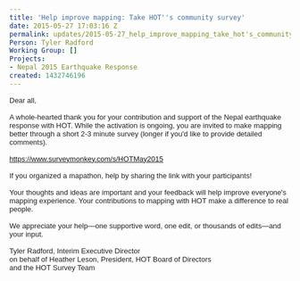 ```yaml
---
title: 'Help improve mapping: Take HOT''s community survey'
date: 2015-05-27 17:03:16 Z
permalink: updates/2015-05-27_help_improve_mapping_take_hot's_community_survey
Person: Tyler Radford
Working Group: []
Projects:
- Nepal 2015 Earthquake Response
created: 1432746196
---
```


<div style="color: #222222; font-family: arial, sans-serif; font-size: small; line-height: normal;">Dear all,</div><div style="color: #222222; font-family: arial, sans-serif; font-size: small; line-height: normal;">&nbsp;</div><div style="color: #222222; font-family: arial, sans-serif; font-size: small; line-height: normal;">A whole-hearted thank you for your contribution and support of the Nepal earthquake response with HOT. While the activation is ongoing, you are invited to make mapping better through a short 2-3 minute survey (longer if you'd like to provide detailed comments).</div><div style="color: #222222; font-family: arial, sans-serif; font-size: small; line-height: normal;">&nbsp;</div><div style="color: #222222; font-family: arial, sans-serif; font-size: small; line-height: normal;"><a href="https://www.surveymonkey.com/s/HOTMay2015" target="_blank">https://www.surveymonkey.com/s/HOTMay2015</a></div><div style="color: #222222; font-family: arial, sans-serif; font-size: small; line-height: normal;">&nbsp;</div><div style="color: #222222; font-family: arial, sans-serif; font-size: small; line-height: normal;">If you organized a mapathon, help by sharing the link with your participants!</div><div style="color: #222222; font-family: arial, sans-serif; font-size: small; line-height: normal;">&nbsp;</div><div style="color: #222222; font-family: arial, sans-serif; font-size: small; line-height: normal;">Your thoughts and ideas are important and your feedback will help improve everyone's mapping experience. Your contributions to mapping with HOT make a difference to real people.</div><div style="color: #222222; font-family: arial, sans-serif; font-size: small; line-height: normal;">&nbsp;</div><div style="color: #222222; font-family: arial, sans-serif; font-size: small; line-height: normal;">We appreciate your help—one supportive word, one edit, or thousands of edits—and your input.</div><div style="color: #222222; font-family: arial, sans-serif; font-size: small; line-height: normal;">&nbsp;</div><div style="color: #222222; font-family: arial, sans-serif; font-size: small; line-height: normal;">Tyler Radford, Interim Executive Director</div><div style="color: #222222; font-family: arial, sans-serif; font-size: small; line-height: normal;">on behalf of Heather Leson, President, HOT Board of Directors</div><div style="color: #222222; font-family: arial, sans-serif; font-size: small; line-height: normal;">and the HOT Survey Team</div>
